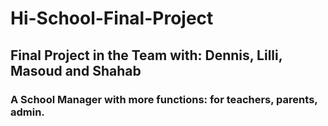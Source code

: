 # Hi-School-Final-Project
## Final Project in the Team with: Dennis, Lilli, Masoud and Shahab

### A School Manager with more functions: for teachers, parents, admin.
